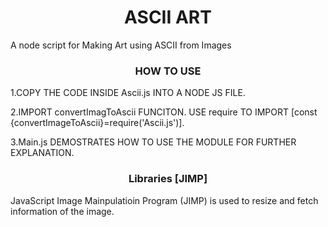 <h1 align="center">ASCII ART</h1>
<p align="left">A node script for Making Art using ASCII from Images</p>
<h3 align="center">HOW TO USE</h3>
<p align="left">
1.COPY THE CODE INSIDE Ascii.js INTO A NODE JS FILE.
</p>
<p align="left">
2.IMPORT convertImagToAscii FUNCITON. USE require TO IMPORT [const {convertImageToAscii}=require('Ascii.js')].
</p>
<p align="left">
3.Main.js DEMOSTRATES HOW TO USE THE MODULE FOR FURTHER EXPLANATION.
</p>
<h3 align="center">Libraries [JIMP]</h3>
<p align="left">
JavaScript Image Mainpulatioin Program (JIMP) is used to resize and fetch information of the image.
</p>
